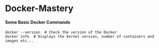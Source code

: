 # Docker-Mastery


#### Some Basic Docker Commands


```
docker --version  # Check the version of the Docker
docker info  # Displays the kernel version, number of containers and images etc...
```

